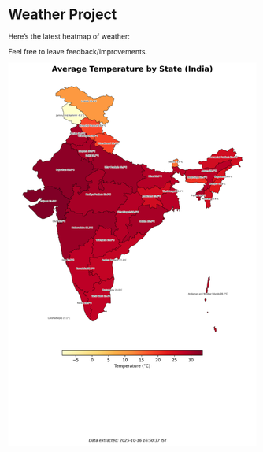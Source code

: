 # Weather Project

Here’s the latest heatmap of weather:

Feel free to leave feedback/improvements.

![India Heatmap](docs/assets/india_heatmap.png?v=F0D507)
